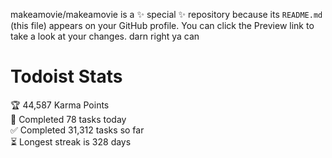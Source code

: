 makeamovie/makeamovie is a ✨ special ✨ repository because its `README.md` (this file) appears on your GitHub profile.
You can click the Preview link to take a look at your changes. darn right ya can

# Todoist Stats

<!-- TODO-IST:START -->
🏆  44,587 Karma Points           
🌸  Completed 78 tasks today           
✅  Completed 31,312 tasks so far           
⏳  Longest streak is 328 days
<!-- TODO-IST:END -->